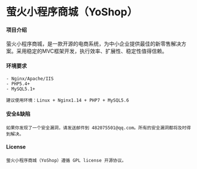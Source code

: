 # 萤火小程序商城（YoShop）

#### 项目介绍
萤火小程序商城，是一款开源的电商系统，为中小企业提供最佳的新零售解决方案。采用稳定的MVC框架开发，执行效率、扩展性、稳定性值得信赖。


#### 环境要求
    - Nginx/Apache/IIS
    - PHP5.4+
    - MySQL5.1+

    建议使用环境：Linux + Nginx1.14 + PHP7 + MySQL5.6

#### 安全&缺陷
    如果你发现了一个安全漏洞，请发送邮件到 482075501@qq.com。所有的安全漏洞都将及时得到解决。

#### License
    萤火小程序商城（YoShop）遵循 GPL license 开源协议。


